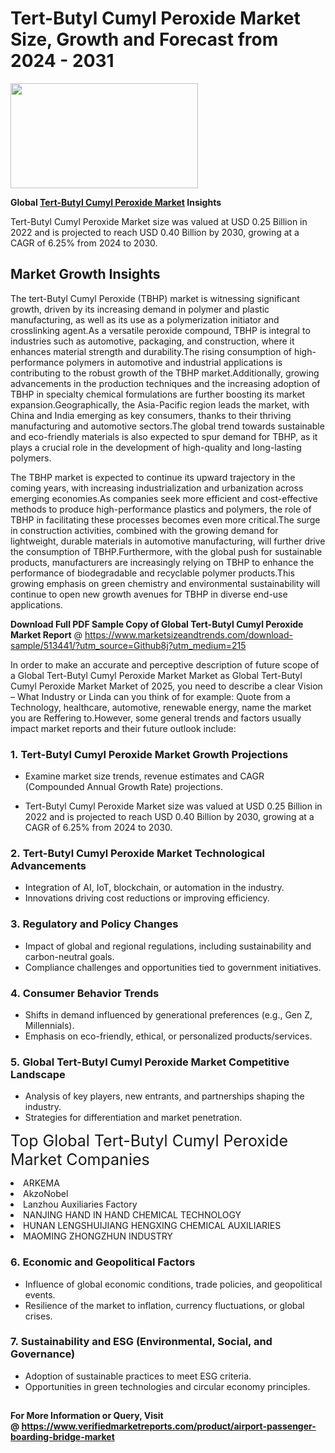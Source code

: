 <H1>Tert-Butyl Cumyl Peroxide Market Size, Growth and Forecast from 2024 - 2031</H1><img class="aligncenter size-medium wp-image-584254" src="https://thirdeyenews.in/wp-content/uploads/2024/09/Global-Market-Research-300x168.jpeg" alt="" width="300" height="168" /><p><strong>Global&nbsp;<a href="https://www.marketsizeandtrends.com/download-sample/513441/?utm_source=Github8j?utm_medium=215">Tert-Butyl Cumyl Peroxide Market</a> Insights</strong></p><p>Tert-Butyl Cumyl Peroxide Market size was valued at USD 0.25 Billion in 2022 and is projected to reach USD 0.40 Billion by 2030, growing at a CAGR of 6.25% from 2024 to 2030.</p><p><h2>Market Growth Insights</h2> <p>The tert-Butyl Cumyl Peroxide (TBHP) market is witnessing significant growth, driven by its increasing demand in polymer and plastic manufacturing, as well as its use as a polymerization initiator and crosslinking agent.As a versatile peroxide compound, TBHP is integral to industries such as automotive, packaging, and construction, where it enhances material strength and durability.The rising consumption of high-performance polymers in automotive and industrial applications is contributing to the robust growth of the TBHP market.Additionally, growing advancements in the production techniques and the increasing adoption of TBHP in specialty chemical formulations are further boosting its market expansion.Geographically, the Asia-Pacific region leads the market, with China and India emerging as key consumers, thanks to their thriving manufacturing and automotive sectors.The global trend towards sustainable and eco-friendly materials is also expected to spur demand for TBHP, as it plays a crucial role in the development of high-quality and long-lasting polymers.</p> <p>The TBHP market is expected to continue its upward trajectory in the coming years, with increasing industrialization and urbanization across emerging economies.As companies seek more efficient and cost-effective methods to produce high-performance plastics and polymers, the role of TBHP in facilitating these processes becomes even more critical.The surge in construction activities, combined with the growing demand for lightweight, durable materials in automotive manufacturing, will further drive the consumption of TBHP.Furthermore, with the global push for sustainable products, manufacturers are increasingly relying on TBHP to enhance the performance of biodegradable and recyclable polymer products.This growing emphasis on green chemistry and environmental sustainability will continue to open new growth avenues for TBHP in diverse end-use applications.<p><span class=""><strong>Download Full PDF Sample Copy of Global Tert-Butyl Cumyl Peroxide Market Report</strong> @ <a href="https://www.marketsizeandtrends.com/download-sample/513441/?utm_source=Github8j?utm_medium=215" target="_blank">https://www.marketsizeandtrends.com/download-sample/513441/?utm_source=Github8j?utm_medium=215</a></span></p><p>In order to make an accurate and perceptive description of future scope of a Global&nbsp;Tert-Butyl Cumyl Peroxide Market Market as Global&nbsp;Tert-Butyl Cumyl Peroxide Market Market of 2025, you need to describe a clear Vision &ndash; What Industry or Linda can you think of for example: Quote from a Technology, healthcare, automotive, renewable energy, name the market you are Reffering to.However, some general trends and factors usually impact market reports and their future outlook include:</p><h3>1.&nbsp;<strong>Tert-Butyl Cumyl Peroxide Market Growth Projections</strong></h3><ul><li>Examine market size trends, revenue estimates and CAGR (Compounded Annual Growth Rate) projections.</li><li><p>Tert-Butyl Cumyl Peroxide Market size was valued at USD 0.25 Billion in 2022 and is projected to reach USD 0.40 Billion by 2030, growing at a CAGR of 6.25% from 2024 to 2030.</p></li></ul><h3>2.&nbsp;<strong>Tert-Butyl Cumyl Peroxide Market Technological Advancements</strong></h3><ul><li>Integration of AI, IoT, blockchain, or automation in the industry.</li><li>Innovations driving cost reductions or improving efficiency.</li></ul><h3>3.&nbsp;<strong>Regulatory and Policy Changes</strong></h3><ul><li>Impact of global and regional regulations, including sustainability and carbon-neutral goals.</li><li>Compliance challenges and opportunities tied to government initiatives.</li></ul><h3>4.&nbsp;<strong>Consumer Behavior Trends</strong></h3><ul><li>Shifts in demand influenced by generational preferences (e.g., Gen Z, Millennials).</li><li>Emphasis on eco-friendly, ethical, or personalized products/services.</li></ul><h3>5.&nbsp;<strong>Global Tert-Butyl Cumyl Peroxide Market Competitive Landscape</strong></h3><ul><li>Analysis of key players, new entrants, and partnerships shaping the industry.</li><li>Strategies for differentiation and market penetration.</li></ul><p data-pm-slice="1 1 []"><span style="color: inherit; font-family: inherit; font-size: 25px;">Top Global Tert-Butyl Cumyl Peroxide Market Companies</span></p><div class="" data-test-id=""><p><li>ARKEMA</li><li> AkzoNobel</li><li> Lanzhou Auxiliaries Factory</li><li> NANJING HAND IN HAND CHEMICAL TECHNOLOGY</li><li> HUNAN LENGSHUIJIANG HENGXING CHEMICAL AUXILIARIES</li><li> MAOMING ZHONGZHUN INDUSTRY</li></p></div><h3>6.&nbsp;<strong>Economic and Geopolitical Factors</strong></h3><ul><li>Influence of global economic conditions, trade policies, and geopolitical events.</li><li>Resilience of the market to inflation, currency fluctuations, or global crises.</li></ul><h3>7.&nbsp;<strong>Sustainability and ESG (Environmental, Social, and Governance)</strong></h3><ul><li>Adoption of sustainable practices to meet ESG criteria.</li><li>Opportunities in green technologies and circular economy principles.</li></ul><h2><strong style="font-size: 14px;">For More Information or Query, Visit @&nbsp;</strong><a style="background-color: #ffffff; font-size: 14px;" href="https://www.marketsizeandtrends.com/report/tert-butyl-cumyl-peroxide-market/" target="_blank">https://www.verifiedmarketreports.com/product/airport-passenger-boarding-bridge-market</a></h2>